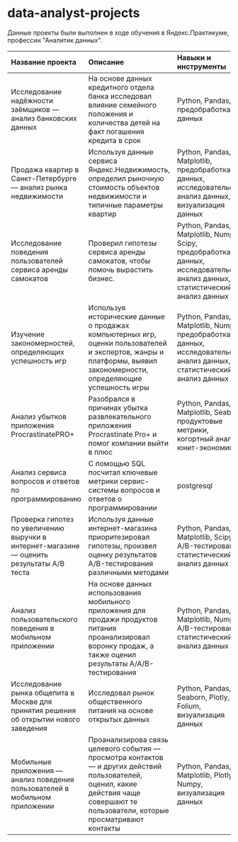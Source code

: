 # data-analyst-projects
Данные проекты были выполнен в ходе обучения в Яндекс.Практикуме, профессии "Аналитик данных".

| Название проекта | Описание | Навыки и инструменты | Ключевые слова проекта |
| :-------------------- | :--------------------- |:---------------------------|:---------------------------|
| Исследование надёжности заёмщиков — анализ банковских данных | На основе данных кредитного отдела банка исследовал влияние семейного положения и количества детей на факт погашения кредита в срок | Python, Pandas, предобработка данных | обработка данных, дубликаты, пропуски, категоризация |
| Продажа квартир в Санкт-Петербурге — анализ рынка недвижимости | Используя данные сервиса Яндекс.Недвижимость, определил рыночную стоимость объектов недвижимости и типичные параметры квартир | Python, Pandas, Matplotlib, предобработка данных, исследовательский анализ данных, визуализация данных | обработка данных, histogram, boxplot, scattermatrix, scatterplot |
| Исследование поведения пользователей сервиса аренды самокатов | Проверил гипотезы сервиса аренды самокатов, чтобы помочь вырастить бизнес. | Python, Pandas, Matplotlib, Numpy, Scipy, предобработка данных, исследовательский анализ данных, статистический анализ данных | обработка данных, histogram, boxplot, статистический тест |
| Изучение закономерностей, определяющих успешность игр | Используя исторические данные о продажах компьютерных игр, оценки пользователей и экспертов, жанры и платформы, выявил закономерности, определяющие успешность игры | Python, Pandas, Matplotlib, Numpy, предобработка данных, исследовательский анализ данных, статистический анализ данных | обработка данных, histogram, boxplot, piechart, статистический тест |
| Анализ убытков приложения ProcrastinatePRO+ | Разобрался в причинах убытка развлекательного приложения Procrastinate Pro+ и помог компании выйти в плюс | Python, Pandas, Matplotlib, Seaborn, продуктовые метрики, когортный анализ, юнит-экономика | обработка данных, LTV, CAC, когортный анализ, статистический тест |
| Анализ сервиса вопросов и ответов по программированию | С помощью SQL посчитал ключевые метрики сервис-системы вопросов и ответов о программировании | postgresql | обработка данных, выгрузка данных, SQL |
| Проверка гипотез по увеличению выручки в интернет-магазине — оценить результаты A/B теста | Используя данные интернет-магазина приоритезировал гипотезы, произвел оценку результатов A/B-тестирования различными методами | Python, Pandas, Matplotlib, Scipy, A/B-тестирование, статистический анализ данных | ICE, RICE, A/B-тест, статистический тест |
| Анализ пользовательского поведения в мобильном приложении | На основе данных использования мобильного приложения для продажи продуктов питания проанализировал воронку продаж, а также оценил результаты A/A/B-тестирования | Python, Pandas, Matplotlib, Numpy, A/B-тестирование, статистический анализ данных | A/B-тест, статистический тест |
| Исследование рынка общепита в Москве для принятия решения об открытии нового заведения | Исследовал рынок общественного питания на основе открытых данных | Python, Pandas, Seaborn, Plotly, Folium, визуализация данных | хороплет |
| Мобильные приложения — анализ поведения пользователей в мобильном приложении | Проанализирова связь целевого события — просмотра контактов — и других действий пользователей, оценил, какие действия чаще совершают те пользователи, которые просматривают контакты |  Python, Pandas, Matplotlib, Plotly, Numpy, визуализация данных | статистический тест |
